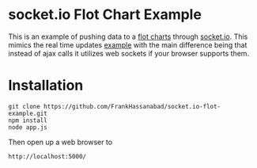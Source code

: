 socket.io Flot Chart Example
======================

This is an example of pushing data to a [flot charts](http://www.flotcharts.org/) through
[socket.io](http://socket.io/).  This mimics the real time updates
[example](http://www.flotcharts.org/flot/examples/realtime/index.html) with the main difference being that instead of
ajax calls it utilizes web sockets if your browser supports them.

# Installation
```
git clone https://github.com/FrankHassanabad/socket.io-flot-example.git
npm install
node app.js
```

Then open up a web browser to
```
http://localhost:5000/
```
